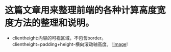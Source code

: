 # 这篇文章用来整理前端的各种计算高度宽度方法的整理和说明。
* clientheight:内容的可视区域，不包含border。clientheight=padding+height-横向滚动轴高度。
[!image](http://ww1.sinaimg.cn/large/639d3769gy1fpi48tidnrj20bf06v749.jpg)!


